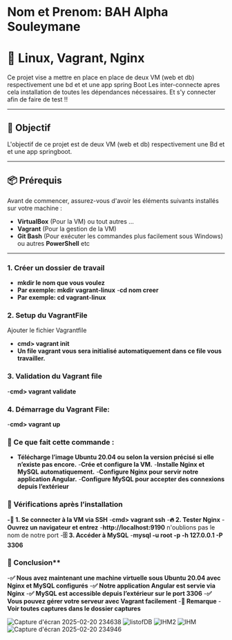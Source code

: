 # Nom et Prenom: BAH Alpha Souleymane
# 🚀 Linux, Vagrant, Nginx

Ce projet vise a mettre en place en place de deux VM (web et db) respectivement une bd et et une app spring Boot
Les inter-connecte apres cela installation de toutes les dépendances nécessaires.
Et s'y connecter afin de faire de test !!

---


## 🎯 Objectif
L'objectif de ce projet est de deux VM (web et db) respectivement une Bd et et une app springboot. 

---

## 📦 Prérequis
Avant de commencer, assurez-vous d'avoir les éléments suivants installés sur votre machine :

- **VirtualBox** (Pour la VM) ou tout autres ... 
- **Vagrant** (Pour la gestion de la VM)
- **Git Bash** (Pour exécuter les commandes plus facilement sous Windows) ou autres **PowerShell** etc

---


### 1. Créer un dossier de travail
- **mkdir le nom que vous  voulez**
- **Par exemple: mkdir vagrant-linux**
-**cd nom creer**
- **Par exemple: cd vagrant-linux**
 
 ### 2. Setup du VagrantFile 
 Ajouter le fichier Vagrantfile
- **cmd> vagrant init**
- **Un file vagrant vous sera initialisé automatiquement dans ce file vous travailler.**

### 3. Validation du Vagrant file
-**cmd> vagrant validate**

### 4. Démarrage du Vagrant File:
-**cmd> vagrant up**

### 📌 Ce que fait cette commande :
- **Télécharge l’image Ubuntu 20.04 ou selon la version précisé si elle n’existe pas encore.**
-**Crée et configure la VM.**
-**Installe Nginx et MySQL automatiquement.**
-**Configure Nginx pour servir notre application Angular.**
-**Configure MySQL pour accepter des connexions depuis l’extérieur**

### 🎯 Vérifications après l’installation
**-🔗 1. Se connecter à la VM via SSH**
-**cmd> vagrant ssh**
-**🔥 2. Tester Nginx**
-**Ouvrez un navigateur et entrez** 
-**http://localhost:9190** n'oublions pas le nom de notre port 
-**🗄 3. Accéder à MySQL**
-**mysql -u root -p -h 127.0.0.1 -P 3306**

### 📌 Conclusion**
-**✅ Nous avez maintenant une machine virtuelle sous Ubuntu 20.04 avec Nginx et MySQL configurés**
-**✅ Notre application Angular est servie via Nginx**
-**✅ MySQL est accessible depuis l’extérieur sur le port 3306**
-**✅ Vous pouvez gérer votre serveur avec Vagrant facilement**
-**📝 Remarque**
-**Voir toutes captures dans le dossier captures**

![Capture d'écran 2025-02-20 234638](https://github.com/user-attachments/assets/bd5be247-a8e6-4dc5-95df-076be37b3c47)
![listofDB](https://github.com/user-attachments/assets/c212cfb9-2820-408c-866e-969fc8c17c2f)
![IHM2](https://github.com/user-attachments/assets/65c47be6-7000-484b-ad8d-a6d0ce26892e)
![IHM](https://github.com/user-attachments/assets/c450aa7e-f2b4-4629-8559-783d25e8c97a)
![Capture d'écran 2025-02-20 234946](https://github.com/user-attachments/assets/7b3c8848-ab14-4058-a08d-3e35c1222e13)

